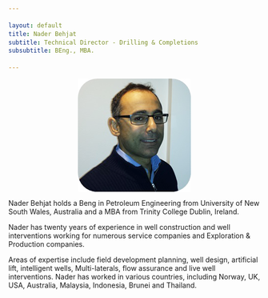 ```yaml
---

layout: default
title: Nader Behjat
subtitle: Technical Director - Drilling & Completions
subsubtitle: BEng., MBA.

---
```


<img src="/images/nader.png" style="display: block; margin: 0 auto;" />

Nader Behjat holds a Beng in Petroleum Engineering from University of New South Wales, Australia and a MBA from Trinity College Dublin, Ireland.

Nader has twenty years of experience in well construction and well interventions working for numerous service companies and Exploration & Production companies.

Areas of expertise include field development planning, well design, artificial lift, intelligent wells, Multi-laterals, flow assurance and live well interventions. Nader has worked in various countries, including Norway, UK, USA, Australia, Malaysia, Indonesia, Brunei and Thailand.
